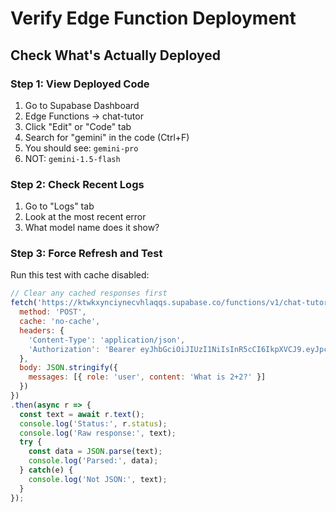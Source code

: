 # Verify Edge Function Deployment

## Check What's Actually Deployed

### Step 1: View Deployed Code
1. Go to Supabase Dashboard
2. Edge Functions → chat-tutor
3. Click "Edit" or "Code" tab
4. Search for "gemini" in the code (Ctrl+F)
5. You should see: `gemini-pro` 
6. NOT: `gemini-1.5-flash`

### Step 2: Check Recent Logs
1. Go to "Logs" tab
2. Look at the most recent error
3. What model name does it show?

### Step 3: Force Refresh and Test
Run this test with cache disabled:

```javascript
// Clear any cached responses first
fetch('https://ktwkxynciynecvhlaqqs.supabase.co/functions/v1/chat-tutor', {
  method: 'POST',
  cache: 'no-cache',
  headers: {
    'Content-Type': 'application/json',
    'Authorization': 'Bearer eyJhbGciOiJIUzI1NiIsInR5cCI6IkpXVCJ9.eyJpc3MiOiJzdXBhYmFzZSIsInJlZiI6Imt0d2t4eW5jaXluZWN2aGxhcXFzIiwicm9sZSI6ImFub24iLCJpYXQiOjE3NTk0OTkxNjYsImV4cCI6MjA3NTA3NTE2Nn0.ilQB3P5ERFPrPefedMcEJZj6_SwTML4Y1fCQlgptZ4U',
  },
  body: JSON.stringify({
    messages: [{ role: 'user', content: 'What is 2+2?' }]
  })
})
.then(async r => {
  const text = await r.text();
  console.log('Status:', r.status);
  console.log('Raw response:', text);
  try {
    const data = JSON.parse(text);
    console.log('Parsed:', data);
  } catch(e) {
    console.log('Not JSON:', text);
  }
});
```
